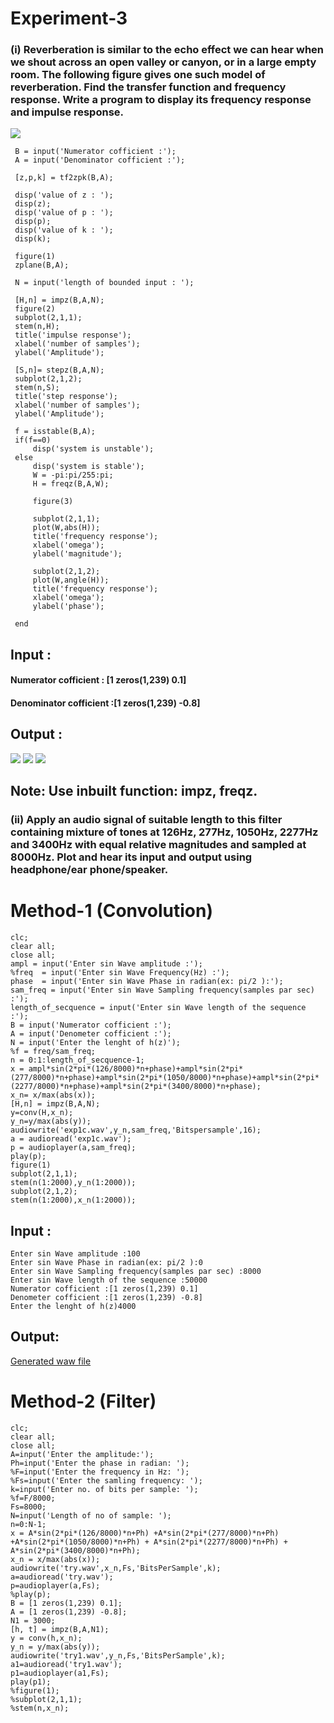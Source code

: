  # Experiment-3
 
### (i) Reverberation is similar to the echo effect we can hear when we shout across an open valley or canyon, or in a large empty room. The following figure gives one such model of reverberation. Find the transfer function and frequency response. Write a program to display its frequency response and impulse response. 
![](Images/Ex_3_1.PNG)

     B = input('Numerator cofficient :');
     A = input('Denominator cofficient :');

     [z,p,k] = tf2zpk(B,A);

     disp('value of z : ');
     disp(z);
     disp('value of p : ');
     disp(p);
     disp('value of k : ');
     disp(k);

     figure(1)
     zplane(B,A);

     N = input('length of bounded input : ');

     [H,n] = impz(B,A,N);
     figure(2)
     subplot(2,1,1);
     stem(n,H);
     title('impulse response');
     xlabel('number of samples');
     ylabel('Amplitude');

     [S,n]= stepz(B,A,N);
     subplot(2,1,2);
     stem(n,S);
     title('step response');
     xlabel('number of samples');
     ylabel('Amplitude');

     f = isstable(B,A);
     if(f==0)
         disp('system is unstable');
     else
         disp('system is stable');
         W = -pi:pi/255:pi;
         H = freqz(B,A,W);

         figure(3)

         subplot(2,1,1);
         plot(W,abs(H));
         title('frequency response');
         xlabel('omega');
         ylabel('magnitude');

         subplot(2,1,2);
         plot(W,angle(H));
         title('frequency response');
         xlabel('omega');
         ylabel('phase');

     end

## Input : 
#### Numerator cofficient : [1 zeros(1,239) 0.1]
#### Denominator cofficient :[1 zeros(1,239) -0.8]

## Output :

![](Images/ex_3_zplane.PNG)
![](Images/Ex_3_impulse_response.PNG)
![](Images/Ex_3_frequency-response.PNG)

## Note: Use inbuilt function: impz, freqz. 
### (ii) Apply an audio signal of suitable length to this filter containing mixture of tones at 126Hz, 277Hz, 1050Hz, 2277Hz and 3400Hz with equal relative magnitudes and sampled at 8000Hz. Plot and hear its input and output using headphone/ear phone/speaker. 
# Method-1 (Convolution)
    clc;
    clear all;
    close all;
    ampl = input('Enter sin Wave amplitude :');
    %freq  = input('Enter sin Wave Frequency(Hz) :');
    phase  = input('Enter sin Wave Phase in radian(ex: pi/2 ):');
    sam_freq = input('Enter sin Wave Sampling frequency(samples par sec) :');
    length_of_secquence = input('Enter sin Wave length of the sequence :');
    B = input('Numerator cofficient :');
    A = input('Denometer cofficient :');
    N = input('Enter the lenght of h(z)');
    %f = freq/sam_freq;
    n = 0:1:length_of_secquence-1;
    x = ampl*sin(2*pi*(126/8000)*n+phase)+ampl*sin(2*pi*(277/8000)*n+phase)+ampl*sin(2*pi*(1050/8000)*n+phase)+ampl*sin(2*pi*(2277/8000)*n+phase)+ampl*sin(2*pi*(3400/8000)*n+phase);
    x_n= x/max(abs(x));
    [H,n] = impz(B,A,N);
    y=conv(H,x_n);
    y_n=y/max(abs(y));
    audiowrite('exp1c.wav',y_n,sam_freq,'Bitspersample',16);
    a = audioread('exp1c.wav');
    p = audioplayer(a,sam_freq);
    play(p);
    figure(1)
    subplot(2,1,1);
    stem(n(1:2000),y_n(1:2000));
    subplot(2,1,2);
    stem(n(1:2000),x_n(1:2000));
## Input : 
    Enter sin Wave amplitude :100
    Enter sin Wave Phase in radian(ex: pi/2 ):0
    Enter sin Wave Sampling frequency(samples par sec) :8000
    Enter sin Wave length of the sequence :50000
    Numerator cofficient :[1 zeros(1,239) 0.1]
    Denometer cofficient :[1 zeros(1,239) -0.8]
    Enter the lenght of h(z)4000
## Output:
[Generated waw file](Exp_3_generated.wav)

# Method-2 (Filter)

    clc;
    clear all;
    close all;
    A=input('Enter the amplitude:');
    Ph=input('Enter the phase in radian: ');
    %F=input('Enter the frequency in Hz: ');
    %Fs=input('Enter the samling frequency: ');
    k=input('Enter no. of bits per sample: ');
    %f=F/8000;
    Fs=8000;
    N=input('Length of no of sample: ');
    n=0:N-1;
    x = A*sin(2*pi*(126/8000)*n+Ph) +A*sin(2*pi*(277/8000)*n+Ph) +A*sin(2*pi*(1050/8000)*n+Ph) + A*sin(2*pi*(2277/8000)*n+Ph) + A*sin(2*pi*(3400/8000)*n+Ph);
    x_n = x/max(abs(x));
    audiowrite('try.wav',x_n,Fs,'BitsPerSample',k);
    a=audioread('try.wav');
    p=audioplayer(a,Fs);
    %play(p);
    B = [1 zeros(1,239) 0.1];
    A = [1 zeros(1,239) -0.8];
    N1 = 3000;
    [h, t] = impz(B,A,N1);
    y = conv(h,x_n);
    y_n = y/max(abs(y));
    audiowrite('try1.wav',y_n,Fs,'BitsPerSample',k);
    a1=audioread('try1.wav');
    p1=audioplayer(a1,Fs);
    play(p1);
    %figure(1);
    %subplot(2,1,1);
    %stem(n,x_n);

